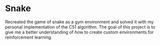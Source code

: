 # Snake
Recreated the game of snake as a gym environment and solved it with my personal implementation of the C51 algorithm. The goal of this project is to give me a better understanding of how to create custom environments for reinforcement learning.
